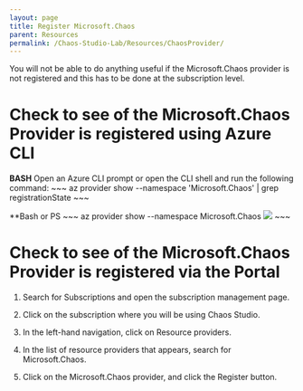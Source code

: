 ```yaml
---
layout: page
title: Register Microsoft.Chaos
parent: Resources 
permalink: /Chaos-Studio-Lab/Resources/ChaosProvider/
---
```

You will not be able to do anything useful if the Microsoft.Chaos provider is not registered and this has to be done at the subscription level.

# Check to see of the Microsoft.Chaos Provider is registered using Azure CLI
**BASH**
Open an Azure CLI prompt or open the CLI shell and run the following  command:
    ~~~
        az provider show --namespace 'Microsoft.Chaos' | grep registrationState
    ~~~

**Bash or PS
    ~~~
       az provider show --namespace Microsoft.Chaos
       ![]({{site.baseurl}}/assets/images/Chaos-Registered.jpg/)
    ~~~

# Check to see of the Microsoft.Chaos Provider is registered via the Portal
1. Search for Subscriptions and open the subscription management page.

2. Click on the subscription where you will be using Chaos Studio.

3. In the left-hand navigation, click on Resource providers.

4. In the list of resource providers that appears, search for Microsoft.Chaos.

5. Click on the Microsoft.Chaos provider, and click the Register button.
[]({{site.baseurl}}/assets/images/Chaos-Register-Portal.jpg/)
